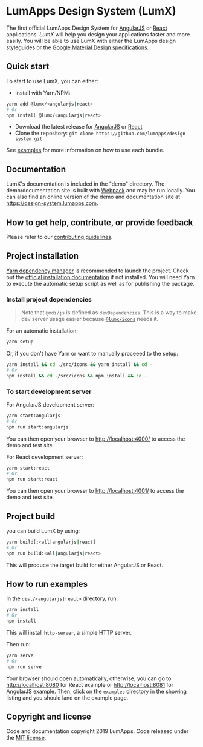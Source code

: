 # LumApps Design System (LumX)

The first official LumApps Design System for [AngularJS][angularjs] or [React][react] applications.
_LumX_ will help you design your applications faster and more easily. You will be able to use LumX with either the LumApps design styleguides or the [Google Material Design specifications][material].

## Quick start

To start to use LumX, you can either:

-   Install with Yarn/NPM:

```bash
yarn add @lumx/<angularjs|react>
# Or
npm install @lumx/<angularjs|react>
```

-   Download the latest release for [AngularJS][angularjs-release] or [React][react-release]
-   Clone the repository: `git clone https://github.com/lumapps/design-system.git`

See [examples](./dist/<angularjs|react>/examples) for more information on how to use each bundle.

## Documentation

LumX's documentation is included in the "demo" directory. The demo/documentation site is built with [Webpack][webpack] and may be run locally.
You can also find an online version of the demo and documentation site at https://design-system.lumapps.com.

## How to get help, contribute, or provide feedback

Please refer to our [contributing guidelines](CONTRIBUTING.md).

## Project installation

[Yarn dependency manager](https://yarnpkg.com/) is recommended to launch the project. Check out the [official installation documentation](https://yarnpkg.com/en/docs/install) if not installed.
You will need Yarn to execute the automatic setup script as well as for publishing the package.

### Install project dependencies

> Note that `@mdi/js` is defined as `devDependencies`. This is a way to make dev server usage easier because [`@lumx/icons`](./src/icons) needs it.

For an automatic installation:

```bash
yarn setup
```

Or, if you don't have Yarn or want to manually proceeed to the setup:

```bash
yarn install && cd ./src/icons && yarn install && cd -
# Or
npm install && cd ./src/icons && npm install && cd -
```

### To start development server

For AngularJS development server:

```bash
yarn start:angularjs
# Or
npm run start:angularjs
```

You can then open your browser to [http://localhost:4000/](http://localhost:4000/) to access the demo and test site.

For React development server:

```bash
yarn start:react
# Or
npm run start:react
```

You can then open your browser to [http://localhost:4001/](http://localhost:4001/) to access the demo and test site.

## Project build

you can build LumX by using:

```bash
yarn build[:<all|angularjs|react]
# Or
npm run build:<all|angularjs|react>
```

This will produce the target build for either AngularJS or React.

## How to run examples

In the `dist/<angularjs|react>` directory, run:

```bash
yarn install
# Or
npm install
```

This will install `http-server`, a simple HTTP server.

Then run:

```bash
yarn serve
# Or
npm run serve
```

Your browser should open automatically, otherwise, you can go to [http://localhost:8080](http://localhost:8080) for React example or [http://localhost:8081](http://localhost:8081) for AngularJS example.
Then, click on the `examples` directory in the showing listing and you should land on the example page.

## Copyright and license

Code and documentation copyright 2019 LumApps. Code released under the [MIT license](LICENSE.md).

[angularjs]: https://angularjs.org/
[react]: https://react.org/
[material]: http://www.google.com/design/spec/material-design/introduction.html
[angularjs-release]: https://www.npmjs.com/package/@lumx/angularjs
[react-release]: https://www.npmjs.com/package/@lumx/react
[webpack]: https://webpack.js.org/
